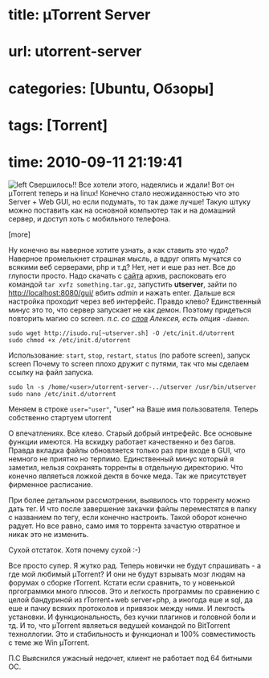 # title: µTorrent Server
# url: utorrent-server
# categories: [Ubuntu, Обзоры]
# tags: [Torrent]
# time: 2010-09-11 21:19:41


![left](~utorrent-logo.png)
Свершилось!! Все хотели этого, надеялись и ждали! Вот он µTorrent теперь и на linux! Конечно стало неожиданностью что это Server + Web GUI, но если подумать, то так даже лучше! Такую штуку можно поставить как на основной компьютер так и на домашний сервер, и доступ хоть с мобильного телефона.

[more]

Ну конечно вы наверное хотите узнать, а как ставить это чудо? Наверное промелькнет страшная мысль, а вдруг опять мучатся со всякими веб серверами, php и т.д? Нет, нет и еше раз нет. Все до глупости просто. Надо скачать с [сайта](http://www.utorrent.com/downloads/linux) архив, распоковать его командой `tar xvfz something.tar.gz`, запустить **utserver**, зайти по [http://localhost:8080/gui/](http://localhost:8080/gui/) вбить _admin_ и нажать enter. Дальше вся настройка проходит через веб интерфейс. Правдо клево? Единственный минус это то, что сервер запускает не как демон. Поэтому придеться повторить магию со screen. _п.с. со [слов](http://isudo.ru/2010/09/%c2%b5torrent-server/comment-page-1/#comment-112) Алексея, есть опция `-daemon`._
    
    sudo wget http://isudo.ru[~utserver.sh] -O /etc/init.d/utorrent
    sudo chmod +x /etc/init.d/utorrent

Использование: `start`, `stop`, `restart`, `status` (по работе screen), запуск screen
Почему то screen плохо дружит с путями, так что мы сделаем ссылку на файл запуска.
    
    sudo ln -s /home/<user>/utorrent-server-../utserver /usr/bin/utserver
    sudo nano /etc/init.d/utorrent

Меняем в строке `user="user"`, "user" на Ваше имя пользователя.
Теперь собственно стартуем utorrent

О впечатлениях. Все клево. Старый добрый интрефейс. Все основыне функции имеются. На вскидку работает качественно и без багов. Правда вкладка файлы обновляется только раз при входе в GUI, что немного не приятно но терпимо. Единственный минус который я заметил, нельзя сохранять торренты в отдельную директорию. Что конечно являеться ложкой дектя в бочке меда. Так же присутствует фирменное расписание.

При более детальном рассмотрении, выявилось что торренту можно дать тег. И что после завершение закачки файлы переместятся в папку с названием по тегу, если конечно настроить. Такой оборот конечно радует. Но все равно, само имя то торрента зачастую отвратное и никак это не изменить.

Сухой отстаток. Хотя почему сухой :-)

Все просто супер. Я жутко рад. Теперь новички не будут спрашивать - а где мой любимый µTorrent? И они не будут взрывать мозг людям на форумах о сборке rTorrent. Кстати если сравнить, то у новенькой пргограммки много плюсов. Это и легкость программы по сравнению с целой бандуриной из rTorrent+web server+php, а иногода еше и sql, да еше и пачку всяких протоколов и привязок между ними. И лекгость установки. И функциональность, без кучки плагинов и головной боли и тд. И то, что µTorrent являеться ведушей командой по BitTorrent техноллогии. Это и стабильность и функционал и 100% совместимость с теме же Win µTorrent.

П.С Выяснился ужасный недочет, клиент не работает под 64 битными ОС.
